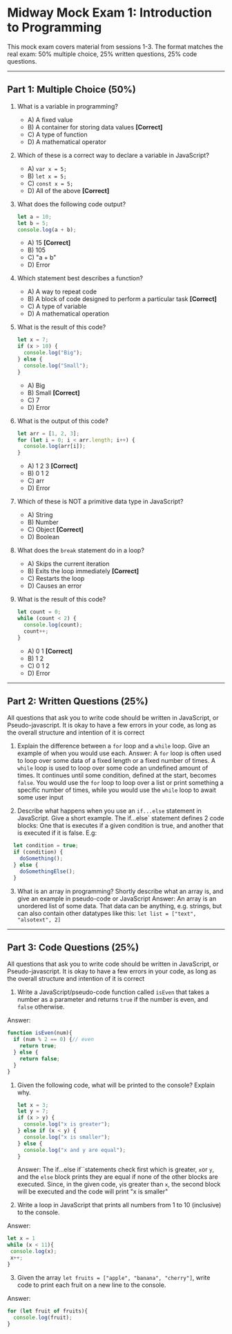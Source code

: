 # Midway Mock Exam 1: Introduction to Programming

This mock exam covers material from sessions 1-3. The format matches the real exam: 50% multiple choice, 25% written questions, 25% code questions.

---

## Part 1: Multiple Choice (50%)

1. What is a variable in programming?
    - A) A fixed value
    - B) A container for storing data values **[Correct]**
    - C) A type of function
    - D) A mathematical operator

2. Which of these is a correct way to declare a variable in JavaScript?
    - A) `var x = 5;`
    - B) `let x = 5;`
    - C) `const x = 5;`
    - D) All of the above **[Correct]**

3. What does the following code output?

    ```js
    let a = 10;
    let b = 5;
    console.log(a + b);
    ```

    - A) 15 **[Correct]**
    - B) 105
    - C) "a + b"
    - D) Error

4. Which statement best describes a function?
    - A) A way to repeat code
    - B) A block of code designed to perform a particular task **[Correct]**
    - C) A type of variable
    - D) A mathematical operation

5. What is the result of this code?

    ```js
    let x = 7;
    if (x > 10) {
      console.log("Big");
    } else {
      console.log("Small");
    }
    ```

    - A) Big
    - B) Small **[Correct]**
    - C) 7
    - D) Error

6. What is the output of this code?

    ```js
    let arr = [1, 2, 3];
    for (let i = 0; i < arr.length; i++) {
      console.log(arr[i]);
    }
    ```

    - A) 1 2 3 **[Correct]**
    - B) 0 1 2
    - C) arr
    - D) Error

7. Which of these is NOT a primitive data type in JavaScript?
    - A) String
    - B) Number
    - C) Object **[Correct]**
    - D) Boolean

8. What does the `break` statement do in a loop?
    - A) Skips the current iteration
    - B) Exits the loop immediately **[Correct]**
    - C) Restarts the loop
    - D) Causes an error

9.  What is the result of this code?

    ```js
    let count = 0;
    while (count < 2) {
      console.log(count);
      count++;
    }
    ```

    - A) 0 1 **[Correct]**
    - B) 1 2
    - C) 0 1 2
    - D) Error

---

## Part 2: Written Questions (25%)

All questions that ask you to write code should be written in JavaScript, or Pseudo-javascript. It is okay to have a few errors in your code, as long as the overall structure and intention of it is correct

1. Explain the difference between a `for` loop and a `while` loop. Give an example of when you would use each.
  Answer: A `for` loop is often used to loop over some data of a fixed length or a fixed number of times. A `while` loop is used to loop over some code an undefined amount of times. It continues until some condition, defined at the start, becomes `false`. You would use the `for` loop to loop over a list or print something a specific number of times, while you would use the `while` loop to await some user input

2. Describe what happens when you use an `if...else` statement in JavaScript. Give a short example.
   The ìf...else` statement defines 2 code blocks: One that is executes if a given condition is true, and another that is executed if it is false. E.g:

```js
  let condition = true;
  if (condition) {
    doSomething();
  } else {
    doSomethingElse();
  }
```

3. What is an array in programming? Shortly describe what an array is, and give an example in pseudo-code or JavaScript
   Answer: An array is an unordered list of some data. That data can be anything, e.g. strings, but can also contain other datatypes like this: `let list = ["text", "alsotext", 2]`  

---

## Part 3: Code Questions (25%)

All questions that ask you to write code should be written in JavaScript, or Pseudo-javascript. It is okay to have a few errors in your code, as long as the overall structure and intention of it is correct

1. Write a JavaScript/pseudo-code function called `isEven` that takes a number as a parameter and returns `true` if the number is even, and `false` otherwise.

  Answer:
  ```js
  function isEven(num){
    if (num % 2 == 0) {// even
      return true;
    } else {
      return false;
    }
  }
  ```

1. Given the following code, what will be printed to the console? Explain why.

    ```js
    let x = 3;
    let y = 7;
    if (x > y) {
      console.log("x is greater");
    } else if (x < y) {
      console.log("x is smaller");
    } else {
      console.log("x and y are equal");
    }
    ```

    Answer: The ìf...else if``statements check first which is greater, `x`or `y`, and the `else` block prints they are equal if none of the other blocks are executed. Since, in the given code, `y`is greater than `x`, the second block will be executed and the code will print "x is smaller"

2. Write a loop in JavaScript that prints all numbers from 1 to 10 (inclusive) to the console.

  Answer:
   ```js
  let x = 1
  while (x < 11){
    console.log(x);
    x++;
  }
   ```

3. Given the array `let fruits = ["apple", "banana", "cherry"]`, write code to print each fruit on a new line to the console.

  Answer:

  ```js
  for (let fruit of fruits){
    console.log(fruit);
  }
  ```
